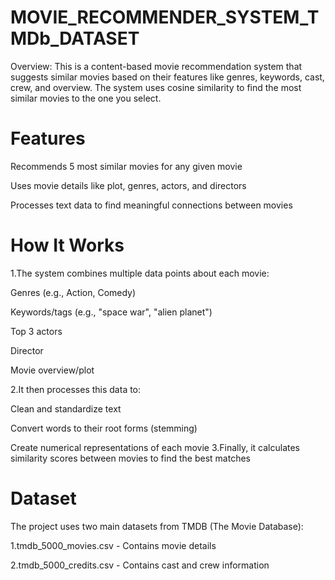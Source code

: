 # MOVIE_RECOMMENDER_SYSTEM_TMDb_DATASET
Overview:
This is a content-based movie recommendation system that suggests similar movies based on their features like genres, keywords, cast, crew, and overview. The system uses cosine similarity to find the most similar movies to the one you select.

# Features
Recommends 5 most similar movies for any given movie

Uses movie details like plot, genres, actors, and directors

Processes text data to find meaningful connections between movies
# How It Works
1.The system combines multiple data points about each movie:

Genres (e.g., Action, Comedy)

Keywords/tags (e.g., "space war", "alien planet")

Top 3 actors

Director

Movie overview/plot

2.It then processes this data to:

Clean and standardize text

Convert words to their root forms (stemming)

Create numerical representations of each movie
3.Finally, it calculates similarity scores between movies to find the best matches
# Dataset
The project uses two main datasets from TMDB (The Movie Database):

1.tmdb_5000_movies.csv - Contains movie details

2.tmdb_5000_credits.csv - Contains cast and crew information


